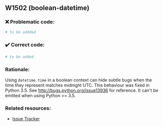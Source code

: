 ## W1502 (boolean-datetime)

### :x: Problematic code:

```python
# to be addded
```

### :heavy_check_mark: Correct code:

```python
# to be added
```

### Rationale:

Using `datetime.time` in a boolean context can hide subtle bugs when the time
they represent matches midnight UTC. This behaviour was fixed in Python 3.5.
See http://bugs.python.org/issue13936 for reference. It can't be emitted when using Python >= 3.5.



### Related resources:

- [Issue Tracker](https://github.com/PyCQA/pylint/issues?q=is%3Aissue+%22boolean-datetime%22+OR+%22W1502%22)
